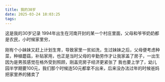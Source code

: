 ```yaml
---
title: 我的30岁
date: 2025-03-24 18:03:25
tags:
---
```

这是我的30岁记录
1994年出生在河南开封的某一个村庄里面，父母和爷爷奶奶都是农民，小时候家里穷，
<!-- more -->
刚有个小妹妹又赶上计划生育，导致家里一贫如洗，生过妹妹之后，父母便考虑种菜，种植蘑菇，补贴家用，也正是当时父母的辛勤劳作才让我家盖了房子，一出生因为是男孩感觉在格外受到照顾，刚盖完房子经济更紧张了 我也要上学了，幼儿园半学期要100元，我们那个时候连50元都拿不出来，后来没办法过年的时候爸妈把家里养的猪卖了